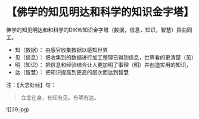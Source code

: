# 【佛学的知见明达和科学的知识金字塔】

佛学的知见明达和和科学的DIKW知识金字塔（数据，信息，知识，智慧）异曲同工。

- 知（数据）： 由感官收集数据以感知世界
- 见（信息）： 把收集到的数据进行加工整理已得到信息，世界看的更清楚（见）
- 明（知识）： 把信息和经验结合让人更加明了事理（明）并创造实用的知识， 
- 达（智慧）： 把知识提高到更高的层次而达到智慧

注：【大念处经】句：

> 立念在身，有知有见。有明有达。

![]39.jpg)


